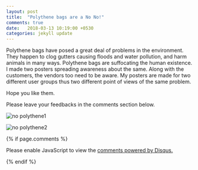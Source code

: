 ```yaml
---
layout: post
title:  "Polythene bags are a No No!"
comments: true
date:   2018-03-13 10:19:00 +0530
categories: jekyll update
---
```

Polythene bags have posed a great deal of problems in the environment. They happen to clog gutters causing floods and water pollution, and harm animals in many ways. Polythene bags are suffocating the human existence. I made two posters spreading awareness about the same. Along with the customers, the vendors too need to be aware. My posters are made for two different user groups thus two different point of views of the same problem.

Hope you like them.

Please leave your feedbacks in the comments section below.


![no polythene1](https://user-images.githubusercontent.com/36836466/37861178-26f9f3dc-2f5a-11e8-91a1-5e1d6e80d8b4.jpg)

![no polythene2](https://user-images.githubusercontent.com/36836466/37861181-2a17e66e-2f5a-11e8-9e98-2a7f590459f8.jpg)


{% if page.comments %}
<div id="disqus_thread"></div>
<script>

/**
*  RECOMMENDED CONFIGURATION VARIABLES: EDIT AND UNCOMMENT THE SECTION BELOW TO INSERT DYNAMIC VALUES FROM YOUR PLATFORM OR CMS.
*  LEARN WHY DEFINING THESE VARIABLES IS IMPORTANT: https://disqus.com/admin/universalcode/#configuration-variables*/
/*
var disqus_config = function () {
this.page.url = PAGE_URL;  // Replace PAGE_URL with your page's canonical URL variable
this.page.identifier = PAGE_IDENTIFIER; // Replace PAGE_IDENTIFIER with your page's unique identifier variable
};
*/
(function() { // DON'T EDIT BELOW THIS LINE
var d = document, s = d.createElement('script');
s.src = 'https://saima-k-github-io-1.disqus.com/embed.js';
s.setAttribute('data-timestamp', +new Date());
(d.head || d.body).appendChild(s);
})();
</script>
<noscript>Please enable JavaScript to view the <a href="https://disqus.com/?ref_noscript">comments powered by Disqus.</a></noscript>

{% endif %}
